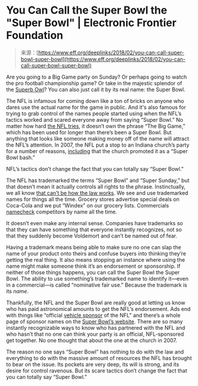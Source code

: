 <!--yml
category: 未分类
date: 2024-05-27 14:48:21
-->

# You Can Call the Super Bowl the "Super Bowl" | Electronic Frontier Foundation

> 来源：[https://www.eff.org/deeplinks/2018/02/you-can-call-super-bowl-super-bowl](https://www.eff.org/deeplinks/2018/02/you-can-call-super-bowl-super-bowl)

Are you going to a Big Game party on Sunday? Or perhaps going to watch the pro football championship game? Or take in the majestic splendor of the [Superb Owl](http://www.cc.com/video-clips/qs3r6w/the-colbert-report-logo-restrictions-for-the-super-bowl)? You can also just call it by its real name: the Super Bowl.

The NFL is infamous for coming down like a ton of bricks on anyone who dares use the actual name for the game in public. And it's also famous for trying to grab control of the names people started using when the NFL’s tactics worked and scared everyone away from saying “Super Bowl.” No matter how hard [the NFL tries](https://www.techdirt.com/articles/20160205/13584533536/nfl-edging-towards-claiming-trademark-big-game-again.shtml), it doesn’t own the phrase “The Big Game,” which has been used for longer than there’s been a Super Bowl. But anything that looks like someone making money off of the name will attract the NFL’s attention. In 2007, the NFL put a stop to an Indiana church’s party for a number of reasons, [including](https://www.cbsnews.com/news/nfl-to-churches-not-in-thy-fathers-house/) that the church promoted it as a “Super Bowl bash.”

NFL’s tactics don’t change the fact that you can totally say “Super Bowl.”

The NFL has trademarked the terms “Super Bowl” and “Super Sunday,” but that doesn’t mean it actually controls all rights to the phrase. Instinctually, we all know [that can’t be how the law works](https://www.eff.org/deeplinks/2013/11/trademark-law-does-not-require-companies-tirelessly-censor-internet). We see and use trademarked names for things all the time. Grocery stores advertise special deals on Coca-Cola and we put “Windex” on our grocery lists. Commercials [namecheck](https://www.youtube.com/watch?v=z_WK1WhZbI0) competitors by name all the time.

It doesn’t even make any internal sense. Companies have trademarks so that they can have something that everyone instantly recognizes, not so that they suddenly become Voldemort and can’t be named out of fear.

Having a trademark means being able to make sure no one can slap the name of your product onto theirs and confuse buyers into thinking they’re getting the real thing. It also means stopping an instance where using the name might make someone think it’s an endorsement or sponsorship. If neither of those things happens, you can call the Super Bowl the Super Bowl. The ability to use something’s trademarked name to identify it—even in a commercial—is called “nominative fair use.” Because the trademark is its *name*.

Thankfully, the NFL and the Super Bowl are really good at letting us know who has paid astronomical amounts to get the NFL’s endorsement. Ads end with things like “official [vehicle sponsor](https://www.youtube.com/watch?v=Kb_tGiMcZBg) of the NFL” and there’s a whole page of sponsor names on the [Super Bowl’s website](https://www.mnsuperbowl.com/official-partners). There are so many instantly recognizable ways to know who has partnered with the NFL and who hasn’t that no one can think your party is an official, NFL-sponsored get together. No one thought that about the one at the church in 2007.

The reason no one says “Super Bowl” has nothing to do with the law and everything to do with the massive amount of resources the NFL has brought to bear on the issue. Its pockets are very deep, its will is strong, and its desire for control ravenous. But its scare tactics don’t change the fact that you can totally say “Super Bowl.”